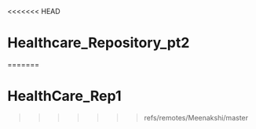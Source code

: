 <<<<<<< HEAD
# Healthcare_Repository_pt2
=======
# HealthCare_Rep1
>>>>>>> refs/remotes/Meenakshi/master
